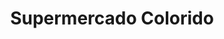 ---
title: "Supermercado Colorido"
url: /ciudad-autonoma-de-buenos-aires/supermercado-colorido/
shop: supermercado
---